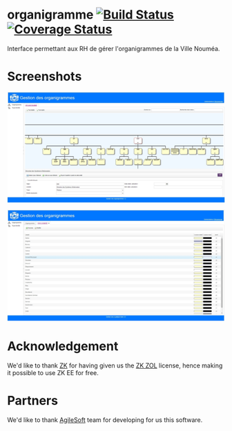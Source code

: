 # organigramme [![Build Status](https://travis-ci.org/DSI-Ville-Noumea/organigramme.svg?branch=master)](https://travis-ci.org/DSI-Ville-Noumea/organigramme)[![Coverage Status](https://coveralls.io/repos/DSI-Ville-Noumea/organigramme/badge.svg?branch=master&service=github)](https://coveralls.io/github/DSI-Ville-Noumea/organigramme?branch=master)


Interface permettant aux RH de gérer l'organigrammes de la Ville Nouméa.

# Screenshots

![Global Organizational View](src/site/resources/images/organigramme_screenshot_2.jpg)

![Color configuraton](src/site/resources/images/organigramme_screenshot_1.jpg)

# Acknowledgement

We'd like to thank [ZK](http://www.zkoss.org/) for having given us the
[ZK ZOL](http://www.zkoss.org/license#zol) license, hence making it possible to
use ZK EE for free.

# Partners

We'd like to thank [AgileSoft](http://www.agilesoft.nc/) team for developing
for us this software.
